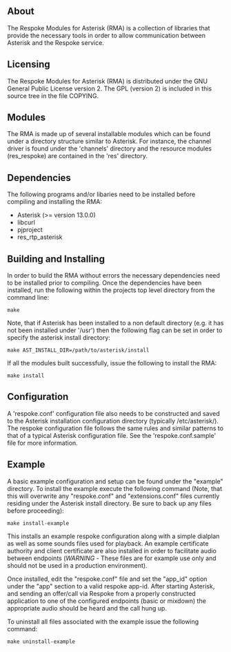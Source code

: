 ## About

The Respoke Modules for Asterisk (RMA) is a collection of libraries that provide
the necessary tools in order to allow communication between Asterisk and the
Respoke service.

## Licensing

The Respoke Modules for Asterisk (RMA) is distributed under the GNU General
Public License version 2. The GPL (version 2) is included in this source tree
in the file COPYING.

## Modules

The RMA is made up of several installable modules which can be found under a
directory structure similar to Asterisk.  For instance, the channel driver is
found under the 'channels' directory and the resource modules (res_respoke)
are contained in the 'res' directory.

## Dependencies

The following programs and/or libaries need to be installed before compiling
and installing the RMA:

- Asterisk (>= version 13.0.0)
- libcurl
- pjproject
- res_rtp_asterisk

## Building and Installing

In order to build the RMA without errors the necessary dependencies need to be
installed prior to compiling.  Once the dependencies have been installed, run
the following within the projects top level directory from the command line:

    make

Note, that if Asterisk has been installed to a non default directory (e.g. it
has not been installed under '/usr') then the following flag can be set in order
to specify the asterisk install directory:

    make AST_INSTALL_DIR=/path/to/asterisk/install

If all the modules built successfully, issue the following to install the RMA:

    make install

## Configuration

A 'respoke.conf' configuration file also needs to be constructed and saved to
the Asterisk installation configuration directory (typically /etc/asterisk/).
The respoke configuration file follows the same rules and similar patterns to
that of a typical Asterisk configuration file.  See the 'respoke.conf.sample'
file for more information.

## Example

A basic example configuration and setup can be found under the "example"
directory. To install the example execute the following command (Note, that
this will overwrite any "respoke.conf" and "extensions.conf" files currently
residing under the Asterisk install directory. Be sure to back up any files
before proceeding):

    make install-example

This installs an example respoke configuration along with a simple dialplan as
well as some sounds files used for playback. An example certificate authority
and client certificate are also installed in order to facilitate audio between
endpoints (*WARNING* - These files are for example use only and should not be
used in a production environment).

Once installed, edit the "respoke.conf" file and set the "app_id" option under
the "app" section to a valid respoke app-id. After starting Asterisk, and
sending an offer/call via Respoke from a properly constructed application to
one of the configured endpoints (basic or mixdown) the appropriate audio should
be heard and the call hung up.

To uninstall all files associated with the example issue the following command:

    make uninstall-example
